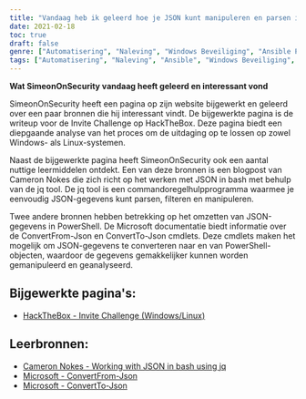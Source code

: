 ```yaml
---
title: "Vandaag heb ik geleerd hoe je JSON kunt manipuleren en parsen in PowerShell en Bash"
date: 2021-02-18
toc: true
draft: false
genre: ["Automatisering", "Naleving", "Windows Beveiliging", "Ansible Playbooks", "Ansible verzamelingen", "IT Beveiliging", "Configuratiebeheer", "DevOps", "Windows-beheer", "Systeemconfiguratie"]
tags: ["Automatisering", "Naleving", "Ansible", "Windows Beveiliging", "Ansible Playbooks", "Ansible verzamelingen", "Windows STIG", "Configuratiebeheer", "DevOps", "IT Beveiliging", "Windows-beheer", "Systeemconfiguratie", "Windows Automatisering", "Naleving STIG", "Windows_STIG_Ansible", "Windows_STIGs", "GitHub", "Blok", "Redding", "Altijd", "Windows Automatisering Gids", "Windows Beveiligings Automatisering", "Naleving van beveiligingsvoorschriften", "Automatisering met Ansible", "STIG-vereisten", "Ansible modules", "Windows Configuratie", "Windows beheertools", "Automatiseringsraamwerk", "Automatisering IT-infrastructuur", "Configuratie conformiteit", "Beste praktijken voor Windows-beveiliging"]
---
```


**Wat SimeonOnSecurity vandaag heeft geleerd en interessant vond**

SimeonOnSecurity heeft een pagina op zijn website bijgewerkt en geleerd over een paar bronnen die hij interessant vindt. De bijgewerkte pagina is de writeup voor de Invite Challenge op HackTheBox. Deze pagina biedt een diepgaande analyse van het proces om de uitdaging op te lossen op zowel Windows- als Linux-systemen.

Naast de bijgewerkte pagina heeft SimeonOnSecurity ook een aantal nuttige leermiddelen ontdekt. Een van deze bronnen is een blogpost van Cameron Nokes die zich richt op het werken met JSON in bash met behulp van de jq tool. De jq tool is een commandoregelhulpprogramma waarmee je eenvoudig JSON-gegevens kunt parsen, filteren en manipuleren.

Twee andere bronnen hebben betrekking op het omzetten van JSON-gegevens in PowerShell. De Microsoft documentatie biedt informatie over de ConvertFrom-Json en ConvertTo-Json cmdlets. Deze cmdlets maken het mogelijk om JSON-gegevens te converteren naar en van PowerShell-objecten, waardoor de gegevens gemakkelijker kunnen worden gemanipuleerd en geanalyseerd.

## Bijgewerkte pagina's:
- [HackTheBox - Invite Challenge (Windows/Linux)](https://simeononsecurity.ch/writeups/hackthebox-invite-challenge/)

## Leerbronnen:
- [Cameron Nokes - Working with JSON in bash using jq](https://cameronnokes.com/blog/working-with-json-in-bash-using-jq/)
- [Microsoft - ConvertFrom-Json](https://docs.microsoft.com/en-us/powershell/module/microsoft.powershell.utility/convertfrom-json?view=powershell-7.1)
- [Microsoft - ConvertTo-Json](https://docs.microsoft.com/en-us/powershell/module/microsoft.powershell.utility/convertto-json?view=powershell-7.1)
